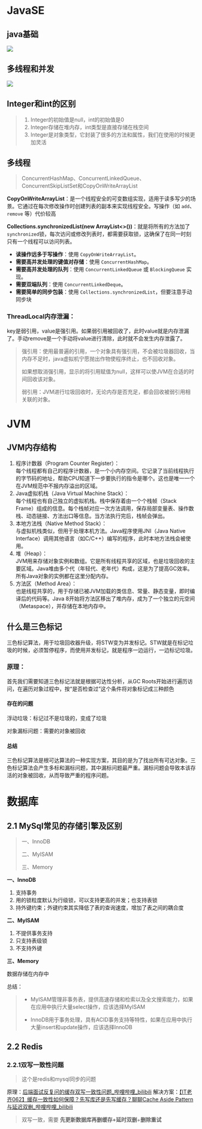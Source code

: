 # JavaSE

## java基础
![](assets/java基础.png)

## 多线程和并发
![](assets/多线程和并发.png)


## Integer和int的区别

> 1. Integer的初始值是null，int的初始值是0
> 2. Integer存储在堆内存，int类型是直接存储在栈空间
> 3. Integer是对象类型，它封装了很多的方法和属性，我们在使用的时候更加灵活

## 多线程

> ConcurrentHashMap、ConcurrentLinkedQueue、ConcurrentSkipListSet和CopyOnWriteArrayList



**CopyOnWriteArrayList**：是一个线程安全的可变数组实现，适用于读多写少的场景。它通过在每次修改操作时创建列表的副本来实现线程安全。写操作（如 `add`、`remove` 等）代价较高

**Collections.synchronizedList(new ArrayList<>())**：就是将所有的方法加了`synchronized`锁，每次访问或修改列表时，都需要获取锁，这确保了在同一时刻只有一个线程可以访问列表。

- **读操作远多于写操作**：使用 `CopyOnWriteArrayList`。
- **需要高并发处理的键值对存储**：使用 `ConcurrentHashMap`。
- **需要高并发处理的队列**：使用 `ConcurrentLinkedQueue` 或 `BlockingQueue` 实现。
- **需要双端队列**：使用 `ConcurrentLinkedDeque`。
- **需要简单的同步包装**：使用 `Collections.synchronizedList`，但要注意手动同步块



### ThreadLocal内存泄漏：

key是弱引用，value是强引用。如果弱引用被回收了，此时value就是内存泄漏了。手动remove是一个手动将value进行清除，此时就不会发生内存泄露了。

> 强引用：使用最普遍的引用，一个对象具有强引用，不会被垃圾器回收，当内存不足时，java虚拟机宁愿抛出作物使程序终止，也不回收对象。
>
> 如果想取消强引用，显示的将引用赋值为null，这样可以使JVM在合适的时间回收该对象。
>
> 弱引用：JVM进行垃圾回收时，无论内存是否充足，都会回收被弱引用相关联的对象。


# JVM

## JVM内存结构  
1. 程序计数器（Program Counter Register）：  
    每个线程都有自己的程序计数器，是一个小内存空间。它记录了当前线程执行的字节码的地址，帮助CPU知道下一步要执行的指令是哪个。这也是唯一一个在JVM规范中不报内存溢出的区域。  
2.  Java虚拟机栈（Java Virtual Machine Stack）：  
    每个线程也有自己独立的虚拟机栈。栈中保存着由一个个栈帧（Stack Frame）组成的信息。每个栈帧对应一次方法调用，保存局部变量表、操作数栈、动态链接、方法出口等信息。当方法执行完后，栈帧会弹出。  
3. 本地方法栈（Native Method Stack）：  
    与虚拟机栈类似，但用于处理本机方法。Java程序使用JNI（Java Native Interface）调用其他语言（如C/C++）编写的程序，此时本地方法栈会被使用。  
4. 堆（Heap）：  
    JVM用来存储对象实例和数组。它是所有线程共享的区域，也是垃圾回收的主要区域。Java堆由多个代（年轻代、老年代）构成，这是为了提高GC效率。所有Java对象的实例都在这里分配内存。  
5. 方法区（Method Area）：  
    也是线程共享的，用于存储已被JVM加载的类信息、常量、静态变量，即时编译后的代码等。Java 8开始将方法区移出了堆内存，成为了一个独立的元空间（Metaspace），并存储在本地内存中。


## 什么是三色标记

三色标记算法，用于垃圾回收器升级，将STW变为并发标记。STW就是在标记垃圾的时候，必须暂停程序，而使用并发标记，就是程序一边运行，一边标记垃圾。

### 原理：
首先我们需要知道三色标记法就是根据可达性分析，从GC Roots开始进行遍历访问，在遍历对象过程中，按“是否检查过”这个条件将对象标记成三种颜色


#### 存在的问题

浮动垃圾：标记过不是垃圾的，变成了垃圾

对象漏标问题：需要的对象被回收

#### 总结
三色标记算法是根可达算法的一种实现方案，其目的是为了找出所有可达对象。三色标记算法会产生多标和漏标问题，其中漏标问题最严重。漏标问题会导致本该存活的对象被回收，从而导致严重的程序问题。

# 数据库

## 2.1 MySql常见的存储引擎及区别

> 一、InnoDB
>
> 二、MyISAM
>
> 三、Memory

**一、InnoDB**

1. 支持事务
2. 用的锁粒度默认为行级锁，可以支持更高的并发；也支持表锁
3. 持外键约束；外键约束其实降低了表的查询速度，增加了表之间的耦合度

**二、MyISAM**

1. 不提供事务支持
2. 只支持表级锁
3. 不支持外键

**三、Memory**

数据存储在内存中

总结：

> - MyISAM管理非事务表，提供高速存储和检索以及全文搜索能力，如果在应用中执行大量select操作，应该选择MyISAM
>
> - InnoDB用于事务处理，具有ACID事务支持等特性，如果在应用中执行大量insert和update操作，应该选择InnoDB

## 2.2 Redis

### 2.2.1双写一致性问题
> 这个是redis和mysql同步的问题

原理：[后端面试反复问的缓存双写一致性问题_哔哩哔哩_bilibili](https://www.bilibili.com/video/BV1Jz421e7an/)
解决方案：[【IT老齐062】缓存一致性如何保障？先写库还是先写缓存？聊聊Cache Aside Pattern与延迟双删_哔哩哔哩_bilibili](https://www.bilibili.com/video/BV1aF411e7ur/)
> 双写一致，需要  **先更新数据库再删缓存+延时双删**+**删除重试**